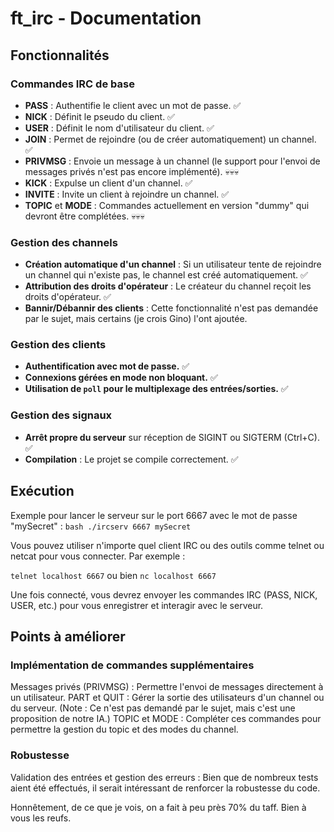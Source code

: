# ft_irc - Documentation

## Fonctionnalités

### Commandes IRC de base

- **PASS** : Authentifie le client avec un mot de passe. ✅
- **NICK** : Définit le pseudo du client. ✅
- **USER** : Définit le nom d'utilisateur du client. ✅
- **JOIN** : Permet de rejoindre (ou de créer automatiquement) un channel. ✅
- **PRIVMSG** : Envoie un message à un channel (le support pour l'envoi de messages privés n'est pas encore implémenté). 💀💀💀
- **KICK** : Expulse un client d'un channel. ✅
- **INVITE** : Invite un client à rejoindre un channel. ✅
- **TOPIC** et **MODE** : Commandes actuellement en version "dummy" qui devront être complétées. 💀💀💀

### Gestion des channels

- **Création automatique d'un channel** : Si un utilisateur tente de rejoindre un channel qui n'existe pas, le channel est créé automatiquement. ✅
- **Attribution des droits d'opérateur** : Le créateur du channel reçoit les droits d'opérateur. ✅
- **Bannir/Débannir des clients** : Cette fonctionnalité n'est pas demandée par le sujet, mais certains (je crois Gino) l'ont ajoutée.

### Gestion des clients

- **Authentification avec mot de passe.** ✅
- **Connexions gérées en mode non bloquant.** ✅
- **Utilisation de `poll` pour le multiplexage des entrées/sorties.** ✅

### Gestion des signaux

- **Arrêt propre du serveur** sur réception de SIGINT ou SIGTERM (Ctrl+C). ✅
- **Compilation** : Le projet se compile correctement. ✅

## Exécution

Exemple pour lancer le serveur sur le port 6667 avec le mot de passe "mySecret" :
```bash ./ircserv 6667 mySecret```

Vous pouvez utiliser n'importe quel client IRC ou des outils comme telnet ou netcat pour vous connecter. Par exemple :

```telnet localhost 6667```
ou bien 
```nc localhost 6667```

Une fois connecté, vous devrez envoyer les commandes IRC (PASS, NICK, USER, etc.) pour vous enregistrer et interagir avec le serveur.


## Points à améliorer

### Implémentation de commandes supplémentaires
Messages privés (PRIVMSG) : Permettre l'envoi de messages directement à un utilisateur.
PART et QUIT : Gérer la sortie des utilisateurs d'un channel ou du serveur.
(Note : Ce n'est pas demandé par le sujet, mais c'est une proposition de notre IA.)
TOPIC et MODE : Compléter ces commandes pour permettre la gestion du topic et des modes du channel.

### Robustesse
Validation des entrées et gestion des erreurs : Bien que de nombreux tests aient été effectués, il serait intéressant de renforcer la robustesse du code.


Honnêtement, de ce que je vois, on a fait à peu près 70% du taff.
Bien à vous les reufs.
